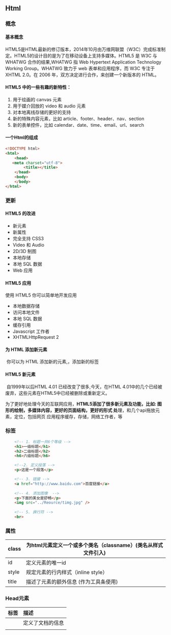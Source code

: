 ## Html

### 概念

#### 基本概念

​		HTML5是HTML最新的修订版本，2014年10月由万维网联盟（W3C）完成标准制定。HTML5的设计目的是为了在移动设备上支持多媒体。HTML5 是 W3C 与 WHATWG 合作的结果,WHATWG 指 Web Hypertext Application Technology Working Group。WHATWG 致力于 web 表单和应用程序，而 W3C 专注于 XHTML 2.0。在 2006 年，双方决定进行合作，来创建一个新版本的 HTML。



#### HTML5 中的一些有趣的新特性：

1. 用于绘画的 canvas 元素
2. 用于媒介回放的 video 和 audio 元素
3. 对本地离线存储的更好的支持
4. 新的特殊内容元素，比如 article、footer、header、nav、section
5. 新的表单控件，比如 calendar、date、time、email、url、search



#### **一个Html的组成**

~~~html
<!DOCTYPE html>
<html>
	<head>
   <meta charset="utf-8">
		<title></title>
	</head>
	<body>
	</body>
</html>
~~~





### 更新

#### HTML5 的改进

- 新元素
- 新属性
- 完全支持 CSS3
- Video 和 Audio
- 2D/3D 制图
- 本地存储
- 本地 SQL 数据
- Web 应用

#### HTML5 应用

使用 HTML5 你可以简单地开发应用

- 本地数据存储
- 访问本地文件
- 本地 SQL 数据
- 缓存引用
- Javascript 工作者
- XHTMLHttpRequest 2

#### 为 HTML 添加新元素

​		你可以为 HTML 添加新的元素,，添加新的标签

#### HTML5 新元素

​		自1999年以后HTML 4.01 已经改变了很多,今天，在HTML 4.01中的几个已经被废弃，这些元素在HTML5中已经被删除或重新定义。

​		为了更好地处理今天的互联网应用，**HTML5添加了很多新元素及功能，比如: 图形的绘制，多媒体内容，更好的页面结构，更好的形式 处**理，和几个api拖放元素，定位，包括网页 应用程序缓存，存储，网络工作者，等

### 标签

~~~html
	<!-- 1. 标题一共6个等级 -->
	<h1>一级标题</h1>
	<h2>二级标题</h2>
	<h6>六级标题</h6>

	<!--2. 定义段落 -->
	<p>这是一个段落</p>

	<!-- 3. 链接 -->
	<a href="http://www.baidu.com">百度链接</a>
	
	<!-- 4. 添加图像  -->
	<p>下面的美女是舒畅</p>
	<img src="../Reource/timg.jpg" />
	
	<!-- 5. 换行符 -->
	<br>
~~~



### 属性

| class | 为html元素定义一个或多个类名（classname）(类名从样式文件引入) |
| ----- | ------------------------------------------------------------ |
| id    | 定义元素的唯一id                                             |
| style | 规定元素的行内样式（inline style）                           |
| title | 描述了元素的额外信息 (作为工具条使用)                        |



### Head元素

|   标签   | 描述                               |
| :------: | :--------------------------------- |
|  <head>  | 定义了文档的信息                   |
| <title>  | 定义了文档的标题                   |
|  <base>  | 定义了页面链接标签的默认链接地址   |
|  <link>  | 定义了一个文档和外部资源之间的关系 |
|  <meta>  | 定义了HTML文档中的元数据           |
| <Script> | 定义了客户端的脚本文件             |
| <style>  | 定义了HTML文档的样式文件           |

### 表格

表格由 <table> 标签来定义。每个表格均有若干行（由 <tr> 标签定义），每行被分割为若干单元格（由 <td> 标签定义）。字母 td 指表格数据（table data），即数据单元格的内容。数据单元格可以包含文本、图片、列表、段落、表单、水平线、表格等等。 

~~~html
<table border="1">
<tr>
   <th>Header 1</th>
   <th>Header 2</th>
</tr>
<tr>
   <td>row 1, cell 1</td>
   <td>row 1, cell 2</td>
</tr>
<tr>
   <td>row 2, cell 1</td>
   <td>row 2, cell 2</td>
</tr>
</table>
~~~



### 更多的表格标签

| 标签       | 描述                 |
| :--------- | :------------------- |
| <table>    | 定义表格             |
| <th>       | 定义表格的表头       |
| <tr>       | 定义表格的行         |
| <td>       | 定义表格单元         |
| <caption>  | 定义表格标题         |
| <colgroup> | 定义表格列的组       |
| <col>      | 定义用于表格列的属性 |
| <thead>    | 定义表格的页眉       |
| <tbody>    | 定义表格的主体       |
| <tfood>    | 定义表格的页脚       |

### 列表

| <ol> | 定义有序列表         |
| ---- | -------------------- |
| <ul> | 定义无序列表         |
| <li> | 定义列表项           |
| <dl> | 定义列表             |
| <dt> | 自定义列表项目       |
| <dd> | 定义自定列表项的描述 |



### 区块

1. HTML <div> 和<span> ：HTML 可以通过 <div> 和 <span>将元素组合起来。

2. HTML 区块元素
   1. 大多数 HTML 元素被定义为**块级元素**或**内联元素**。
   2. 块级元素在浏览器显示时，通常会以新行来开始（和结束）。
   3. 实例: <h1>, <p>, <ul>, <table>
3. HTML 内联元素
   1. 内联元素在显示时通常不会以新行开始。
   2. 实例: <b>, <td>, <a>, <img>
4. HTML <div> 元素
   1. HTML <div> 元素是块级元素，它可用于组合其他 HTML 元素的容器
   2. 如果与 CSS 一同使用，<div> 元素可用于对大的内容块设置样式属性。

5. HTML <span> 元素
   1. HTML <span> 元素是内联元素，可用作文本的容器
   2. <span> 元素也没有特定的含义。
   3. 当与 CSS 一同使用时，<span> 元素可用于为部分文本设置样式属性。

### 布局

编码：

~~~html
<!DOCTYPE html>
<html>
<head> 
<meta charset="utf-8"> 
<title>测试布局</title> 
</head>
<body>
	<!-- 建立容器 -->
	<div id="container" style="width:500px">
	
	<!-- 标题的格式：背景颜色 -->
	<div id="header" style="background-color:#FFA500;">
	
	<h1 style="margin-bottom:0;">主要的网页标题</h1></div>
	<!-- 侧面菜单的大小以及背景颜色 -->
	<div id="menu" style="background-color:#FFD700;height:200px;width:100px;float:left;">
	<b>菜单</b><br>
	HTML<br>
	CSS<br>
	JavaScript</div>

	<div id="content" style="background-color:#EEEEEE;height:200px;width:400px;float:left;">
	内容在这里</div>

	<div id="footer" style="background-color:#FFA500;clear:both;text-align:center;">
	版权 © runoob.com</div>

	</div>
	 
</body>
</html>
~~~

显示结果

### 表单

1. HTML 表单

   1. 表单是一个包含表单元素的区域
   2. 表单元素是允许用户在表单中输入内容,比如：文本域(textarea)、下拉列表、单选框(radio-buttons)、复选框(checkboxes)等等。
   3. 表单使用表单标签 <form> 来设置:

   ~~~html
   <form>
   .
   *input 元素*
   .
   </form>
   ~~~

2. HTML 表单 - 输入元素
   1. 多数情况下被用到的表单标签是输入标签（<input>）。
   2. 输入类型是由类型属性（type）定义的。大多数经常被用到的输入类型如下：

3. 文本域（Text Fields）

   1. 文本域通过<input type="text"> 标签来设定，当用户要在表单中键入字母、数字等内容时，就会用到文本域。

   ~~~html
   <form>
   First name: <input type="text" name="firstname"><br>
   Last name: <input type="text" name="lastname">
   </form>
   ~~~

   2. **注意:**表单本身并不可见。同时，在大多数浏览器中，文本域的默认宽度是 20 个字符。

4. 密码字段

   1. 密码字段通过标签<input type="password"> 来定义:

   ~~~html
   <form>
   Password: <input type="password" name="pwd">
   </form>
   
   ~~~

5. 单选按钮（Radio Buttons）

   ~~~Html
   <form>
   <input type="radio" name="sex" value="male">Male<br>
   <input type="radio" name="sex" value="female">Female
   </form>
   ~~~

6. 复选框（Checkboxes）

   ~~~html
   <form>
   <input type="checkbox" name="vehicle" value="Bike">I have a bike<br>
   <input type="checkbox" name="vehicle" value="Car">I have a car 
   </form>
   ~~~

7. 提交按钮(Submit Button)

   ~~~html
   <form name="input" action="html_form_action.php" method="get">
   Username: <input type="text" name="user">
   <input type="submit" value="Submit">
   </form>
   ~~~

   

### 框架

~~~html
<!DOCTYPE html>
<html>
<head> 
<meta charset="utf-8"> 
<title>菜鸟教程(runoob.com)</title> 
</head> 
<body>

<iframe src="demo_iframe.htm" name="iframe_a"></iframe>
<p><a href="//www.runoob.com" target="iframe_a">RUNOOB.COM</a></p>

<p><b>注意：</b> 因为 a 标签的 target 属性是名为 iframe_a 的 iframe 框架，所以在点击链接时页面会显示在 iframe框架中。</p>

</body>
</html>
~~~

### 脚本



## 面试题

### 浏览器内核

+ IE: trident 内核
+ Firefox：gecko 内核
+ Safari: webkit 内核
+ Opera: 以前是 presto 内核，Opera 现已改用 GoogleChrome 的 Blink 内核
+ Chrome: Blink(基于 webkit，Google 与 Opera Software 共同开发)

### **怎么理解** **HTML** **语义化**

​		HTML 语义化简单来说就是用正确的标签来做正确的事。比如表示段落用 p 标签、表示标题用 h1-h6 标签、表示文章就用 article 等。

### DOCTYPE 的作用

<!DOCTYPE> 声明位于文档中的最前面，处于 <html> 标签之前。告知浏览器以何种模式来渲染文档。

1. 严格模式的排版和 JS 运作模式是 以该浏览器支持的最高标准运行。

2. 在混杂模式中，页面以宽松的向后兼容的方式显示。模拟老式浏览器的行为以防止站 点无法工作。
3. DOCTYPE 不存在或格式不正确会导致文档以混杂模式呈现。复制代码 你知道多少种 Doctype 文档类型？ 该标签可声明三种 DTD 类型，分别表示严格版本、过渡版本以及基于框架的 HTML 文档。 HTML 4.01 规定了三种文档类型：Strict、Transitional 以及 Frameset。 XHTML 1.0 规定了三种 XML 文档类型：Strict、Transitional 以及 Frameset。 Standards （标准）模式（也就是严格呈现模式）用于呈现遵循最新标准的网页，而 Quirks （包容）模式（也就是松散呈现模式或者兼容模式）用于呈现为传统浏览器而设计的网页。

### 行内元素、块级元素、 空元素有那些？

- 行内元素 (不能设置宽高，设置宽高无效) a,span,i,em,strong,label
- 行内块元素：img, input
- 块元素： div, p, h1-h6, ul,li,ol,dl,table…
- 知名的空元素 br, hr,img, input,link,meta

可以通过 display 修改 inline-block, block, inline

注意：只有文字才能组成段落，因此 p 标签里面不能放块级元素，特别是 p 标签不能放 div。同理还有这些标签h1,h2,h3,h4,h5,h6,dt ，他们都是文字类块级标签，里面不能放其他块级元素。



### **meta viewport** **是做什么用的，怎么写**

使用目的

告诉浏览器，用户在移动端时如何缩放页面

~~~html
<meta
  name="viewport"
  content="width=device-width, 
               initial-scale=1, 
               maximum-scale-1, minimum-scale=1"
/>
~~~

with=device-width 将布局视窗（layout viewport）的宽度设置为设备屏幕分辨率的宽度

initial-scale=1 页面初始缩放比例为屏幕分辨率的宽度

maximum-scale=1 指定用户能够放大的最大比例

minimum-scale=1 指定用户能够缩小的最大比例



### **label** **标签的作用**

label 标签来定义表单控制间的关系,当用户选择该标签时，浏览器会自动将焦点转到和标签相关的表单控件上。

~~~html
<label for="Name">Number:</label>
<input type="text" name="Name" id="Name" />

<label
  >Date:
  <input type="text" name="B" />
</label>

~~~



### **canvas** **在标签上设置宽高 和在** **style** **中设置宽高有什么** **区别**

canvas 标签的 width 和 height 是画布实际宽度和高度，绘制的图形都是在这个上面。
而 style 的 width 和 height 是 canvas 在浏览器中被渲染的高度和宽度。
如果 canvas 的 width 和 height 没指定或值不正确，就被设置成默认值 。



### html5 新特性

1. 语义化标签， header, footer, nav, aside,article,section
2. 增强型表单
3. 视频 video 和音频 audio
4. Canvas 绘图
5. SVG绘图
6. 地理定位
7. 拖放 API
8. WebWorker
9. WebStorage( 本地离线存储 localStorage、sessionStorage )
10. WebSocket

### css3 新特性

1. 圆角效果；
2. 图形化边界；
3. 块阴影与文字阴影；
4. 使用 RGBA 实现透明效果；
5. 渐变效果；
6. 使用“@Font-Face”实现定制字体；
7. 多背景图；
8. 文字或图像的变形处理；
9. 多栏布局；
10. 媒体查询等。
